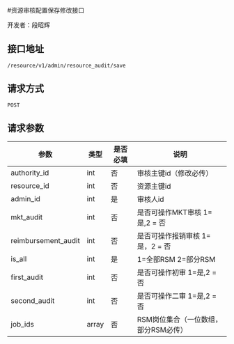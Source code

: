 #资源审核配置保存修改接口

开发者：段昭辉

## 接口地址
`/resource/v1/admin/resource_audit/save`

## 请求方式

  `POST`

## 请求参数

|参数|类型|是否必填|说明|
| - | - | - | - |
|authority_id|int|否|审核主键id（修改必传）|
|resource_id|int|否|资源主键id|
|admin_id| int|是|审核人id|
|mkt_audit| int|否|是否可操作MKT审核 1=是,2 = 否|
|reimbursement_audit| int|否|是否可操作报销审核 1=是，2 = 否|
|is_all| int|是|1=全部RSM 2=部分RSM|
|first_audit| int|否|是否可操作初审 1=是,2 = 否|
|second_audit| int|否|是否可操作二审 1=是,2 = 否|
|job_ids| array |否|RSM岗位集合（一位数组，部分RSM必传）|
